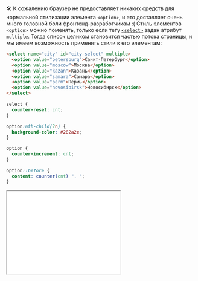 🛠 К сожалению браузер не предоставляет никаких средств для нормальной стилизации элемента `<option>`, и это доставляет очень много головной боли фронтенд-разработчикам :( Стиль элементов `<option>` можно поменять, только если тегу [`<select>`](/html/select/) задан атрибут `multiple`. Тогда список целиком становится частью потока страницы, и мы имеем возможность применять стили к его элементам:

```html
<select name="city" id="city-select" multiple>
  <option value="petersburg">Санкт-Петербург</option>
  <option value="moscow">Москва</option>
  <option value="kazan">Казань</option>
  <option value="samara">Самара</option>
  <option value="perm">Пермь</option>
  <option value="novosibirsk">Новосибирск</option>
</select>
```

```css
select {
  counter-reset: cnt;
}

option:nth-child(2n) {
  background-color: #282a2e;
}

option {
  counter-increment: cnt;
}

option::before {
  content: counter(cnt) ". ";
}
```

<iframe title="Стилизация option" src="../demos/option-styles/" height="220"></iframe>
